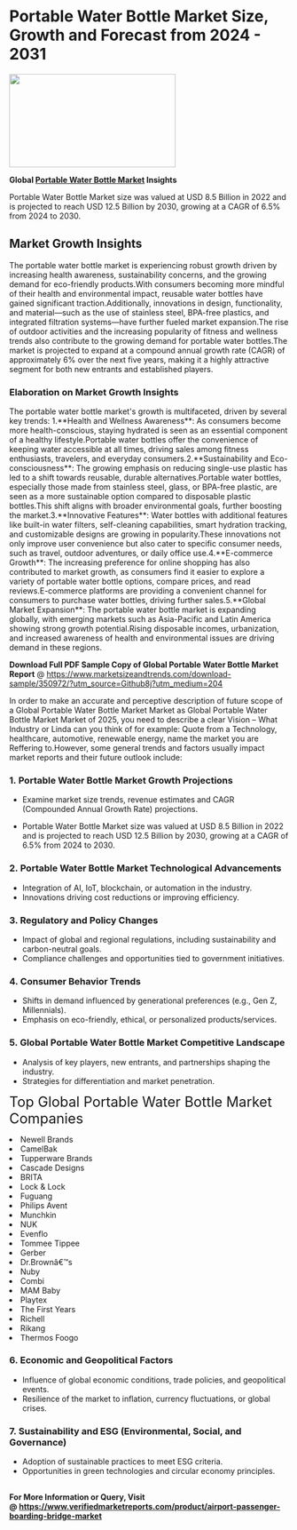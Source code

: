 <H1>Portable Water Bottle Market Size, Growth and Forecast from 2024 - 2031</H1><img class="aligncenter size-medium wp-image-584254" src="https://thirdeyenews.in/wp-content/uploads/2024/09/Global-Market-Research-300x168.jpeg" alt="" width="300" height="168" /><p><strong>Global&nbsp;<a href="https://www.marketsizeandtrends.com/download-sample/350972/?utm_source=Github8j?utm_medium=204">Portable Water Bottle Market</a> Insights</strong></p><p>Portable Water Bottle Market size was valued at USD 8.5 Billion in 2022 and is projected to reach USD 12.5 Billion by 2030, growing at a CAGR of 6.5% from 2024 to 2030.</p><p><h2>Market Growth Insights</h2> The portable water bottle market is experiencing robust growth driven by increasing health awareness, sustainability concerns, and the growing demand for eco-friendly products.With consumers becoming more mindful of their health and environmental impact, reusable water bottles have gained significant traction.Additionally, innovations in design, functionality, and material—such as the use of stainless steel, BPA-free plastics, and integrated filtration systems—have further fueled market expansion.The rise of outdoor activities and the increasing popularity of fitness and wellness trends also contribute to the growing demand for portable water bottles.The market is projected to expand at a compound annual growth rate (CAGR) of approximately 6% over the next five years, making it a highly attractive segment for both new entrants and established players.<h3>Elaboration on Market Growth Insights</h3> The portable water bottle market's growth is multifaceted, driven by several key trends: 1.**Health and Wellness Awareness**: As consumers become more health-conscious, staying hydrated is seen as an essential component of a healthy lifestyle.Portable water bottles offer the convenience of keeping water accessible at all times, driving sales among fitness enthusiasts, travelers, and everyday consumers.2.**Sustainability and Eco-consciousness**: The growing emphasis on reducing single-use plastic has led to a shift towards reusable, durable alternatives.Portable water bottles, especially those made from stainless steel, glass, or BPA-free plastic, are seen as a more sustainable option compared to disposable plastic bottles.This shift aligns with broader environmental goals, further boosting the market.3.**Innovative Features**: Water bottles with additional features like built-in water filters, self-cleaning capabilities, smart hydration tracking, and customizable designs are growing in popularity.These innovations not only improve user convenience but also cater to specific consumer needs, such as travel, outdoor adventures, or daily office use.4.**E-commerce Growth**: The increasing preference for online shopping has also contributed to market growth, as consumers find it easier to explore a variety of portable water bottle options, compare prices, and read reviews.E-commerce platforms are providing a convenient channel for consumers to purchase water bottles, driving further sales.5.**Global Market Expansion**: The portable water bottle market is expanding globally, with emerging markets such as Asia-Pacific and Latin America showing strong growth potential.Rising disposable incomes, urbanization, and increased awareness of health and environmental issues are driving demand in these regions.<p><span class=""><strong>Download Full PDF Sample Copy of Global Portable Water Bottle Market Report</strong> @ <a href="https://www.marketsizeandtrends.com/download-sample/350972/?utm_source=Github8j?utm_medium=204" target="_blank">https://www.marketsizeandtrends.com/download-sample/350972/?utm_source=Github8j?utm_medium=204</a></span></p><p>In order to make an accurate and perceptive description of future scope of a Global&nbsp;Portable Water Bottle Market Market as Global&nbsp;Portable Water Bottle Market Market of 2025, you need to describe a clear Vision &ndash; What Industry or Linda can you think of for example: Quote from a Technology, healthcare, automotive, renewable energy, name the market you are Reffering to.However, some general trends and factors usually impact market reports and their future outlook include:</p><h3>1.&nbsp;<strong>Portable Water Bottle Market Growth Projections</strong></h3><ul><li>Examine market size trends, revenue estimates and CAGR (Compounded Annual Growth Rate) projections.</li><li><p>Portable Water Bottle Market size was valued at USD 8.5 Billion in 2022 and is projected to reach USD 12.5 Billion by 2030, growing at a CAGR of 6.5% from 2024 to 2030.</p></li></ul><h3>2.&nbsp;<strong>Portable Water Bottle Market Technological Advancements</strong></h3><ul><li>Integration of AI, IoT, blockchain, or automation in the industry.</li><li>Innovations driving cost reductions or improving efficiency.</li></ul><h3>3.&nbsp;<strong>Regulatory and Policy Changes</strong></h3><ul><li>Impact of global and regional regulations, including sustainability and carbon-neutral goals.</li><li>Compliance challenges and opportunities tied to government initiatives.</li></ul><h3>4.&nbsp;<strong>Consumer Behavior Trends</strong></h3><ul><li>Shifts in demand influenced by generational preferences (e.g., Gen Z, Millennials).</li><li>Emphasis on eco-friendly, ethical, or personalized products/services.</li></ul><h3>5.&nbsp;<strong>Global Portable Water Bottle Market Competitive Landscape</strong></h3><ul><li>Analysis of key players, new entrants, and partnerships shaping the industry.</li><li>Strategies for differentiation and market penetration.</li></ul><p data-pm-slice="1 1 []"><span style="color: inherit; font-family: inherit; font-size: 25px;">Top Global Portable Water Bottle Market Companies</span></p><div class="" data-test-id=""><p><li>Newell Brands</li><li> CamelBak</li><li> Tupperware Brands</li><li> Cascade Designs</li><li> BRITA</li><li> Lock & Lock</li><li> Fuguang</li><li> Philips Avent</li><li> Munchkin</li><li> NUK</li><li> Evenflo</li><li> Tommee Tippee</li><li> Gerber</li><li> Dr.Brownâ€™s</li><li> Nuby</li><li> Combi</li><li> MAM Baby</li><li> Playtex</li><li> The First Years</li><li> Richell</li><li> Rikang</li><li> Thermos Foogo</li></p></div><h3>6.&nbsp;<strong>Economic and Geopolitical Factors</strong></h3><ul><li>Influence of global economic conditions, trade policies, and geopolitical events.</li><li>Resilience of the market to inflation, currency fluctuations, or global crises.</li></ul><h3>7.&nbsp;<strong>Sustainability and ESG (Environmental, Social, and Governance)</strong></h3><ul><li>Adoption of sustainable practices to meet ESG criteria.</li><li>Opportunities in green technologies and circular economy principles.</li></ul><h2><strong style="font-size: 14px;">For More Information or Query, Visit @&nbsp;</strong><a style="background-color: #ffffff; font-size: 14px;" href="https://www.marketsizeandtrends.com/report/portable-water-bottle-market/" target="_blank">https://www.verifiedmarketreports.com/product/airport-passenger-boarding-bridge-market</a></h2>